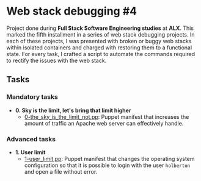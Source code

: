 # Web stack debugging #4

Project done during **Full Stack Software Engineering studies** at **ALX**.
This marked the fifth installment in a series of web stack debugging projects. In each of these projects, I was presented with broken or buggy web stacks within isolated containers and charged with restoring them to a functional state. For every task, I crafted a script to automate the commands required to rectify the issues with the web stack.

## Tasks

### Mandatory tasks

* **0. Sky is the limit, let's bring that limit higher**
  * [0-the_sky_is_the_limit_not.pp](./0-the_sky_is_the_limit_not.pp): Puppet manifest
  that increases the amount of traffic an Apache web server can effectively handle.

### Advanced tasks

* **1. User limit**
  * [1-user_limit.pp](./1-user_limit.pp): Puppet manifest that changes the operating system
  configuration so that it is possible to login with the user `holberton` and open a file
  without error.
  